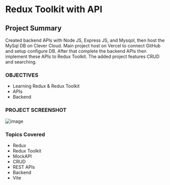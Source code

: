 # Redux Toolkit with API  


## Project Summary

Created backend APIs with Node JS, Express JS, and Mysqol, then host the MySql DB on  Clever Cloud. Main project host on Vercel to connect GitHub and setup configure DB. After that complete the backend APIs then implement these APIs to Redux Toolkit. The added project features CRUD and searching.

### OBJECTIVES

- Learning Redux & Redux Toolkit
- APIs
- Backend

### PROJECT SCREENSHOT

![image](https://github.com/gazirahad7/rtk-api-implement/assets/65822873/addc0ea8-bc57-4ba5-9528-d4621b1bb3e5)

### Topics Covered

- Redux
- Redux Toolkit
- MockAPI
- CRUD
- REST APIs
- Backend
- Vite 


